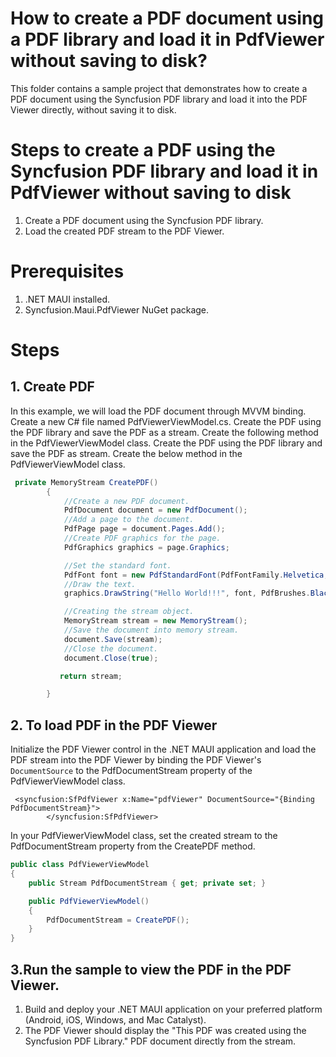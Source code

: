 # How to create a PDF document using a PDF library and load it in PdfViewer without saving to disk?

This folder contains a sample project that demonstrates how to create a PDF document using the Syncfusion PDF library and load it into the PDF Viewer directly, without saving it to disk. 

# Steps to create a PDF using the Syncfusion PDF library and load it in PdfViewer without saving to disk
1. Create a PDF document using the Syncfusion PDF library.
2. Load the created PDF stream to the PDF Viewer.

# Prerequisites
1. .NET MAUI installed.
2. Syncfusion.Maui.PdfViewer NuGet package.

# Steps
## 1. Create PDF
In this example, we will load the PDF document through MVVM binding. Create a new C# file named PdfViewerViewModel.cs. Create the PDF using the PDF library and save the PDF as a stream. Create the following method in the PdfViewerViewModel class.
Create the PDF using the PDF library and save the PDF as stream. Create the below method in the PdfViewerViewModel class.

```csharp
 private MemoryStream CreatePDF()
        {
            //Create a new PDF document.
            PdfDocument document = new PdfDocument();
            //Add a page to the document.
            PdfPage page = document.Pages.Add();
            //Create PDF graphics for the page.
            PdfGraphics graphics = page.Graphics;

            //Set the standard font.
            PdfFont font = new PdfStandardFont(PdfFontFamily.Helvetica, 20);
            //Draw the text.
            graphics.DrawString("Hello World!!!", font, PdfBrushes.Black, new Syncfusion.Drawing.PointF(0, 0));

            //Creating the stream object.
            MemoryStream stream = new MemoryStream();
            //Save the document into memory stream.
            document.Save(stream);
            //Close the document.
            document.Close(true);

           return stream;

        }
```
## 2. To load PDF in the PDF Viewer
Initialize the PDF Viewer control in the .NET MAUI application and load the PDF stream into the PDF Viewer by binding the PDF Viewer's `DocumentSource` to the PdfDocumentStream property of the PdfViewerViewModel class.

```xaml
 <syncfusion:SfPdfViewer x:Name="pdfViewer" DocumentSource="{Binding PdfDocumentStream}">
        </syncfusion:SfPdfViewer>
``` 

In your PdfViewerViewModel class, set the created stream to the PdfDocumentStream property from the CreatePDF method. 

```csharp
public class PdfViewerViewModel
{
    public Stream PdfDocumentStream { get; private set; }

    public PdfViewerViewModel()
    {
        PdfDocumentStream = CreatePDF();
    }
}
``` 
## 3.Run the sample to view the PDF in the PDF Viewer.
1. Build and deploy your .NET MAUI application on your preferred platform (Android, iOS, Windows, and Mac Catalyst).
2. The PDF Viewer should display the "This PDF was created using the Syncfusion PDF Library." PDF document directly from the stream.